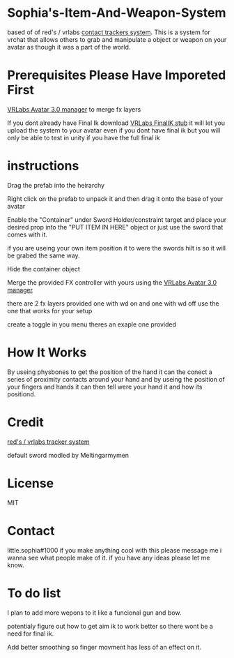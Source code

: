 # Sophia's-Item-And-Weapon-System
based of of red's / vrlabs [contact trackers system](https://github.com/VRLabs/Contact-Tracker). This is a system for vrchat that allows others to grab and manipulate a object or weapon on your avatar as though it was a part of the world.

# Prerequisites Please Have Imporeted First
[VRLabs Avatar 3.0 manager](https://github.com/VRLabs/Avatars-3.0-Manager) to merge fx layers

If you dont already have Final Ik download [VRLabs FinalIK stub](https://github.com/VRLabs/Final-IK-Stub) it will let you upload the system to your avatar even if you dont have final ik but you will only be able to test in unity if you have the full final ik



# instructions
Drag the prefab into the heirarchy

Right click on the prefab to unpack it and then drag it onto the base of your avatar

Enable the "Container" under Sword Holder/constraint target and place your desired prop into the "PUT ITEM IN HERE" object or just use the sword that comes with it.

if you are useing your own item position it to were the swords hilt is so it will be grabed the same way.

Hide the container object 

Merge the provided FX controller with yours using the [VRLabs Avatar 3.0 manager](https://github.com/VRLabs/Avatars-3.0-Manager)

there are 2 fx layers provided one with wd on and one with wd off use the one that works for your setup

create a toggle in you menu theres an exaple one provided


# How It Works
By useing physbones to get the position of the hand it can the conect a series of proximity contacts around your hand and by useing the position of your fingers and hands it can then tell were your hand it and how its positiond.

# Credit
[red's / vrlabs tracker system](https://github.com/VRLabs/Contact-Tracker)

default sword modled by Meltingarmymen

# License
MIT

# Contact
little.sophia#1000 if you make anything cool with this please message me i wanna see what people make of it. if you have any ideas please let me know.

# To do list
I plan to add more wepons to it like a funcional gun and bow.

potentialy figure out how to get aim ik to work better so there wont be a need for final ik.

Add better smoothing so finger movment has less of an effect on it.
